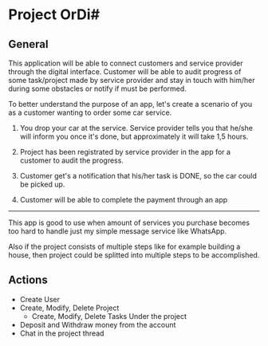 # Project OrDi#

## General

This application will be able to connect customers and service provider through the digital interface. Customer will be able to audit progress of some task/project made by service provider and stay in touch with him/her during some obstacles or notify if must be performed.

To better understand the purpose of an app, let's create a scenario of you as a customer wanting to order some car service.

1. You drop your car at the service. Service provider tells you that he/she will inform you once it's done, but approximately it will take 1,5 hours.

2. Project has been registrated by service provider in the app for a customer to audit the progress.

3. Customer get's a notification that his/her task is DONE, so the car could be picked up.

4. Customer will be able to complete the payment through an app

---

This app is good to use when amount of services you purchase becomes too hard to handle just my simple message service like WhatsApp.

Also if the project consists of multiple steps like for example building a house, then project could be splitted into multiple steps to be accomplished.

## Actions

- Create User
- Create, Modify, Delete Project
  - Create, Modify, Delete Tasks Under the project
- Deposit and Withdraw money from the account
- Chat in the project thread
